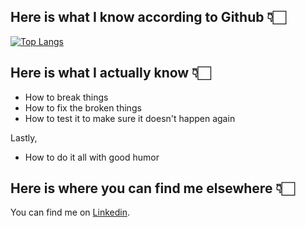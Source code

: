 <!-- Actual text -->

## Here is what I know according to Github 👇🏻

[![Top Langs](https://github-readme-stats.vercel.app/api/top-langs/?username=TarynMcKenzie&layout=compact&langs_count=8)](https://github.com/anuraghazra/github-readme-stats)



## Here is what I actually know 👇🏻
  
  * How to break things
  * How to fix the broken things
  * How to test it to make sure it doesn't happen again
  
  Lastly,
  
  * How to do it all with good humor



## Here is where you can find me elsewhere 👇🏻

You can find me on [Linkedin][1].

<!-- Links to social media accounts -->

[1]: https://www.linkedin.com/in/tarynmckenzie/
